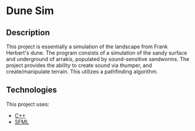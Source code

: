 <h1>Dune Sim</h1>

<h2>Description</h2>
This project is essentially a simulation of the landscape from Frank Herbert's dune. The program consists of a simulation of the sandy surface and underground of arrakis, populated by sound-sensitive sandworms. The project provides the ability to create sound via thumper, and create/manipulate terrain. This utilizes a pathfinding algorithm.

<h2>Technologies</h2>
This project uses:
<ul>
  <li><a href="https://www.mingw-w64.org/">C++</a> </li>
  <li> <a href="https://www.sfml-dev.org/">SFML</a> </li>
</ul>
